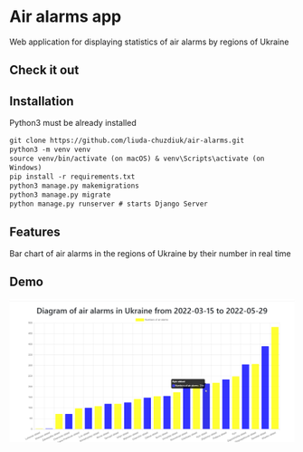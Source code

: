 # Air alarms app

Web application for displaying statistics of air alarms by regions of Ukraine

## Check it out


## Installation

Python3 must be already installed

```shell
git clone https://github.com/liuda-chuzdiuk/air-alarms.git
python3 -m venv venv
source venv/bin/activate (on macOS) & venv\Scripts\activate (on Windows)
pip install -r requirements.txt
python3 manage.py makemigrations
python3 manage.py migrate
python manage.py runserver # starts Django Server
```

## Features

Bar chart of air alarms in the regions of Ukraine by their number in real time

## Demo

![Website Interface](demo.png)